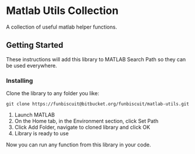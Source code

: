 # Matlab Utils Collection

A collection of useful matlab helper functions.

## Getting Started

These instructions will add this library to MATLAB Search Path so they can be used everywhere.

### Installing

Clone the library to any folder you like:

```
git clone https://funbiscuit@bitbucket.org/funbiscuit/matlab-utils.git
```

1. Launch MATLAB
1. On the Home tab, in the Environment section, click Set Path
1. Click Add Folder, navigate to cloned library and click OK
1. Library is ready to use

Now you can run any function from this library in your code.
